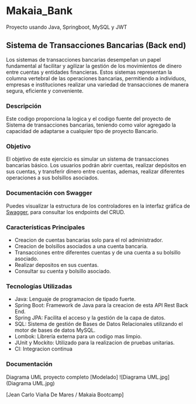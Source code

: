 # Makaia_Bank
Proyecto usando Java, Springboot, MySQL y JWT

## Sistema de Transacciones Bancarias (Back end)

Los sistemas de transacciones bancarias desempeñan un papel fundamental al facilitar y agilizar la gestión de los movimientos de dinero entre cuentas y entidades financieras. 
Estos sistemas representan la columna vertebral de las operaciones bancarias, permitiendo a individuos, empresas e instituciones realizar una variedad de transacciones de manera segura, eficiente y conveniente.

### Descripción

Este codigo proporciona la logica y el codigo fuente del proyecto de Sistema de transacciones bancarias, teniendo como valor agregado la capacidad de adaptarse a cualquier tipo de proyecto Bancario.

### Objetivo

El objetivo de este ejercicio es simular un sistema de transacciones bancarias básico. Los usuarios podrán abrir cuentas, realizar depósitos en sus cuentas, y transferir dinero entre cuentas, ademas, realizar diferentes operaciones a sus bolsillos asociados.


### Documentación con Swagger

Puedes visualizar la estructura de los controladores en la interfaz gráfica de [Swagger](http://localhost:8080/swagger-ui/index.html), para consultar los endpoints del CRUD.


### Características Principales

- Creacion de cuentas bancarias solo para el rol administrador.
- Creacion de bolsillos asociados a una cuenta bancaria.
- Transacciones entre diferentes cuentas y de una cuenta a su bolsillo asociado.
- Realizar depositos en sus cuentas.
- Consultar su cuenta y bolsillo asociado.

### Tecnologías Utilizadas

- Java: Lenguaje de programacion de tipado fuerte.
- Spring Boot: Framework de Java para la creacion de esta API Rest Back End.
- Spring JPA: Facilita el acceso y la gestión de la capa de datos.
- SQL: Sistema de gestión de Bases de Datos Relacionales utilizando el motor de bases de datos MySQL.
- Lombok: Librería externa para un codigo mas limpio.
- JUnit y Mockito: Utilizado para la realizacion de pruebas unitarias.
- CI: Integracion continua

### Documentación

Diagrama UML proyecto completo [Modelado] 
![Diagrama UML.jpg](Diagrama UML.jpg)









[Jean Carlo Viaña De Mares / Makaia Bootcamp]

